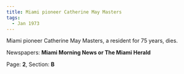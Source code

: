```yaml
---  
title: Miami pioneer Catherine May Masters  
tags:  
  - Jan 1973  
---  
```

  
Miami pioneer Catherine May Masters, a resident for 75 years, dies.  
  
Newspapers: **Miami Morning News or The Miami Herald**  
  
Page: **2**, Section: **B** 
